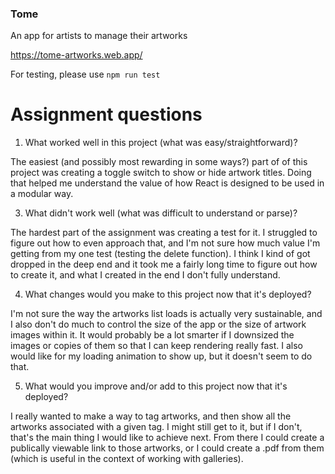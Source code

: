### Tome
An app for artists to manage their artworks

https://tome-artworks.web.app/

For testing, please use `npm run test`

# Assignment questions

1) What worked well in this project (what was easy/straightforward)?

The easiest (and possibly most rewarding in some ways?) part of of this project was creating a toggle switch to show or hide artwork titles. Doing that helped me understand the value of how React is designed to be used in a modular way.
  
3) What didn't work well (what was difficult to understand or parse)?

The hardest part of the assignment was creating a test for it. I struggled to figure out how to even approach that, and I'm not sure how much value I'm getting from my one test (testing the delete function). I think I kind of got dropped in the deep end and it took me a fairly long time to figure out how to create it, and what I created in the end I don't fully understand.

4) What changes would you make to this project now that it's deployed?

I'm not sure the way the artworks list loads is actually very sustainable, and I also don't do much to control the size of the app or the size of artwork images within it. It would probably be a lot smarter if I downsized the images or copies of them so that I can keep rendering really fast. I also would like for my loading animation to show up, but it doesn't seem to do that.

5) What would you improve and/or add to this project now that it's deployed?

I really wanted to make a way to tag artworks, and then show all the artworks associated with a given tag. I might still get to it, but if I don't, that's the main thing I would like to achieve next. From there I could create a publically viewable link to those artworks, or I could create a .pdf from them (which is useful in the context of working with galleries).
